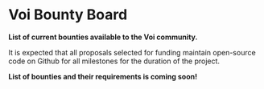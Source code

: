 # **Voi Bounty Board**
**List of current bounties available to the Voi community.**

It is expected that all proposals selected for funding maintain open-source code on Github for all milestones for the duration of the project. 

**List of bounties and their requirements is coming soon!**
